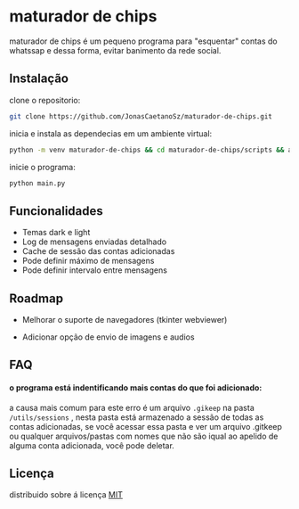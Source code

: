 
# maturador de chips

maturador de chips é um pequeno programa para "esquentar" contas do whatssap e dessa forma, evitar banimento da rede social.

## Instalação

clone o repositorio:  

```bash
git clone https://github.com/JonasCaetanoSz/maturador-de-chips.git
```

inicia e instala as dependecias em um ambiente virtual:

    
```bash
python -m venv maturador-de-chips && cd maturador-de-chips/scripts && activate && cd.. pip install -r requirements.txt 
```

inicie o programa:

```bash
python main.py
```
## Funcionalidades

- Temas dark e light
- Log de mensagens enviadas detalhado
- Cache de sessão das contas adicionadas
- Pode definir máximo de mensagens
- Pode definir intervalo entre mensagens


## Roadmap

- Melhorar o suporte de navegadores (tkinter webviewer)

- Adicionar opção de envio de imagens e audios

## FAQ

#### o programa está indentificando mais contas do que foi adicionado:

a causa mais comum para este erro é um arquivo `.gikeep` na pasta `/utils/sessions` , nesta pasta está armazenado a sessão de todas as contas adicionadas, se você acessar essa pasta e ver um arquivo .gitkeep ou qualquer arquivos/pastas com nomes que não são iqual ao apelido de alguma conta adicionada, você pode deletar.


## Licença

distribuido sobre á licença [MIT](https://choosealicense.com/licenses/mit/)

